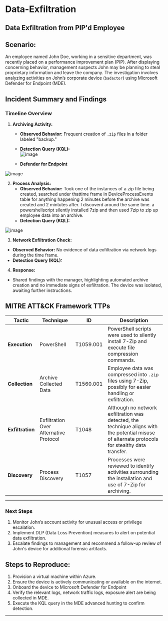 # Data-Exfiltration

## **Data Exfiltration from PIP'd Employee** 

## **Scenario:**  
An employee named John Doe, working in a sensitive department, was recently placed on a performance improvement plan (PIP). After displaying concerning behavior, management suspects John may be planning to steal proprietary information and leave the company. The investigation involves analyzing activities on John’s corporate device (`badactor`) using Microsoft Defender for Endpoint (MDE).  

## **Incident Summary and Findings**  

### **Timeline Overview**  
1. **Archiving Activity:**  
   - **Observed Behavior:** Frequent creation of `.zip` files in a folder labeled "backup."  
   - **Detection Query (KQL):**  
![image](https://github.com/user-attachments/assets/dd243128-ea15-4bbb-82bb-ccb091e78f95)

   - **Defender for Endpoint**

![image](https://github.com/user-attachments/assets/6703c855-6bab-4c73-bf4f-39efcb09e4df)

2. **Process Analysis:**  
   - **Observed Behavior:** Took one of the instances of a zip file being created, searched under thattime frame in DeviceProcessEvents table for anything happening 2 minutes before the archive was created and 2 mintutes after. I discoverd around the same time. a powershellscript silently installed 7zip and then used 7zip to zip up employee data into an archive.
   - **Detection Query (KQL):**  

![image](https://github.com/user-attachments/assets/47b1d237-7cbd-46cf-834d-9d38c5c6bd30)

   3. **Network Exfiltration Check:**  
   - **Observed Behavior:** No evidence of data exfiltration via network logs during the time frame.  
   - **Detection Query (KQL):**  

   4. **Response:**  
   - Shared findings with the manager, highlighting automated archive creation and no immediate signs of exfiltration. The device was isolated, awaiting further instructions.

## **MITRE ATT&CK Framework TTPs**  

| **Tactic**           | **Technique**                                                                                     | **ID**            | **Description**                                                                                                                                                 |  
|-----------------------|---------------------------------------------------------------------------------------------------|-------------------|-----------------------------------------------------------------------------------------------------------------------------------------------------------------|  
| **Execution**      | PowerShell                                                                                       | T1059.001         | PowerShell scripts were used to silently install 7-Zip and execute file compression commands.                                                                   |  
| **Collection**      | Archive Collected Data                                                                           | T1560.001         | Employee data was compressed into `.zip` files using 7-Zip, possibly for easier handling or exfiltration.                                                       |  
| **Exfiltration**    | Exfiltration Over Alternative Protocol                                                           | T1048             | Although no network exfiltration was detected, the technique aligns with the potential misuse of alternate protocols for stealthy data transfer.                |  
| **Discovery**       | Process Discovery                                                                                | T1057             | Processes were reviewed to identify activities surrounding the installation and use of 7-Zip for archiving.                                                     |  

---

### **Next Steps**  
1. Monitor John’s account activity for unusual access or privilege escalation.  
2. Implement DLP (Data Loss Prevention) measures to alert on potential data exfiltration.  
3. Escalate findings to management and recommend a follow-up review of John's device for additional forensic artifacts.  

## Steps to Reproduce:
1. Provision a virtual machine within Azure.
2. Ensure the device is actively communicating or available on the internet. 
3. Onboard the device to Microsoft Defender for Endpoint
4. Verify the relevant logs, network traffic logs, exposure alert are being collected in MDE.
5. Execute the KQL query in the MDE advanced hunting to confirm detection.

---

